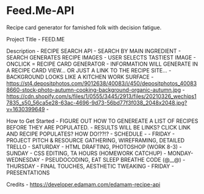 # Feed.Me-API
Recipe card generator for famished folk with decision fatigue.

Project Title 
    - FEED.ME

Description 
    - RECIPE SEARCH API
    - SEARCH BY MAIN INGREDIENT
        - SEARCH GENERATES RECIPE IMAGES
        - USER SELECTS TASTIEST IMAGE
        - ONCLICK = RECIPE CARD GENERATOR
    - INFORMATION WILL GENERATE IN A RECIPE CARD VIEW... OR JUST A LINK TO THE RECIPE SITE...
    - BACKGROUND LOOKS LIKE A KITCHEN WORK SURFACE
        - https://st4.depositphotos.com/9012638/40083/i/450/depositphotos_400838660-stock-photo-autumn-cooking-background-organic-autumn.jpg
        - https://cdn.shopify.com/s/files/1/0555/3445/2913/files/20210326_wechips17835_s50_56ca5e28-63ac-4696-9d73-56bd77f3f038_2048x2048.jpg?v=1630399649
    - 

How to Get Started 
    - FIGURE OUT HOW TO GENEREATE A LIST OF RECIPES BEFORE THEY ARE POPULATED.
         - RESULTS WILL BE LINKS? CLICK LINK AND RECIPE POPULATES? HOW DO!??!?
    - SCHEDULE -
        - FRIDAY - PROJECT PITCH & RESOURCE GATHERING, WIREFRAMING, DETAILED TRELLO
        - SATURDAY - HTML DRAFTING, PHOTOSHOP (WORK 8-3)
        - SUNDAY - CSS EDITING, TA HOURS (HOMEWORK CATCHUP)
        - MONDAY-WEDNESDAY - PSEUDOCODING, EAT SLEEP BREATHE CODE (@__@)
        - THURSDAY - FINAL TOUCHES, AESTHETIC TWEAKING
        - FRIDAY - PRESENTATIONS

    

Credits
    - https://developer.edamam.com/edamam-recipe-api

